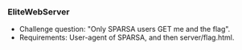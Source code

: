 ### EliteWebServer
* Challenge question: "Only SPARSA users GET me and the flag".
* Requirements: User-agent of SPARSA, and then server/flag.html.
